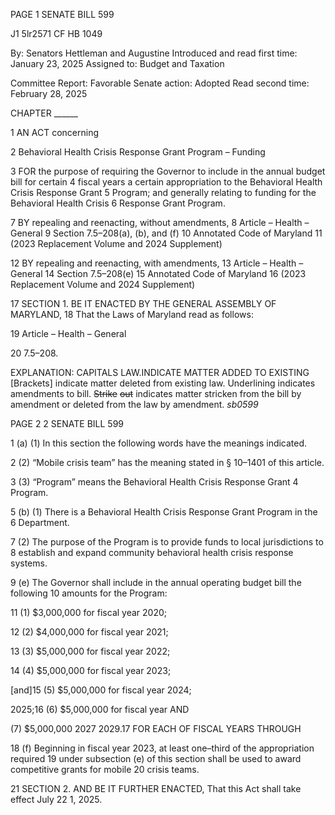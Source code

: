 PAGE 1
SENATE BILL 599

J1 5lr2571
CF HB 1049

By: Senators Hettleman and Augustine
Introduced and read first time: January 23, 2025
Assigned to: Budget and Taxation

Committee Report: Favorable
Senate action: Adopted
Read second time: February 28, 2025

CHAPTER ______

1 AN ACT concerning

2 Behavioral Health Crisis Response Grant Program – Funding

3 FOR the purpose of requiring the Governor to include in the annual budget bill for certain
4 fiscal years a certain appropriation to the Behavioral Health Crisis Response Grant
5 Program; and generally relating to funding for the Behavioral Health Crisis
6 Response Grant Program.

7 BY repealing and reenacting, without amendments,
8 Article – Health – General
9 Section 7.5–208(a), (b), and (f)
10 Annotated Code of Maryland
11 (2023 Replacement Volume and 2024 Supplement)

12 BY repealing and reenacting, with amendments,
13 Article – Health – General
14 Section 7.5–208(e)
15 Annotated Code of Maryland
16 (2023 Replacement Volume and 2024 Supplement)

17 SECTION 1. BE IT ENACTED BY THE GENERAL ASSEMBLY OF MARYLAND,
18 That the Laws of Maryland read as follows:

19 Article – Health – General

20 7.5–208.

EXPLANATION: CAPITALS LAW.INDICATE MATTER ADDED TO EXISTING
[Brackets] indicate matter deleted from existing law.
Underlining indicates amendments to bill.
~~Strike~~ ~~out~~ indicates matter stricken from the bill by amendment or deleted from the law by
amendment. *sb0599*

PAGE 2
2 SENATE BILL 599

1 (a) (1) In this section the following words have the meanings indicated.

2 (2) “Mobile crisis team” has the meaning stated in § 10–1401 of this article.

3 (3) “Program” means the Behavioral Health Crisis Response Grant
4 Program.

5 (b) (1) There is a Behavioral Health Crisis Response Grant Program in the
6 Department.

7 (2) The purpose of the Program is to provide funds to local jurisdictions to
8 establish and expand community behavioral health crisis response systems.

9 (e) The Governor shall include in the annual operating budget bill the following
10 amounts for the Program:

11 (1) $3,000,000 for fiscal year 2020;

12 (2) $4,000,000 for fiscal year 2021;

13 (3) $5,000,000 for fiscal year 2022;

14 (4) $5,000,000 for fiscal year 2023;

[and]15 (5) $5,000,000 for fiscal year 2024;

2025;16 (6) $5,000,000 for fiscal year AND

(7) $5,000,000 2027 2029.17 FOR EACH OF FISCAL YEARS THROUGH

18 (f) Beginning in fiscal year 2023, at least one–third of the appropriation required
19 under subsection (e) of this section shall be used to award competitive grants for mobile
20 crisis teams.

21 SECTION 2. AND BE IT FURTHER ENACTED, That this Act shall take effect July
22 1, 2025.